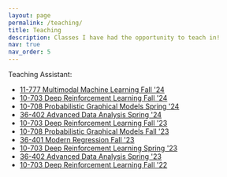 ```yaml
---
layout: page
permalink: /teaching/
title: Teaching
description: Classes I have had the opportunity to teach in!
nav: true
nav_order: 5
---
```


Teaching Assistant:

- [11-777 Multimodal Machine Learning Fall '24](https://cmu-mmml.github.io/spring2024/)
- [10-703 Deep Reinforcement Learning Fall '24]()
- [10-708 Probabilistic Graphical Models Spring '24](https://andrejristeski.github.io/10708S24/schedule.html)
- [36-402 Advanced Data Analysis Spring '24](https://www.stat.cmu.edu/~cshalizi/uADA/24/)
- [10-703 Deep Reinforcement Learning Fall '23](https://cmudeeprl.github.io/703website_f23/)
- [10-708 Probabilistic Graphical Models Fall '23](https://andrejristeski.github.io/10708F23/schedule.html)
- [36-401 Modern Regression Fall '23]()
- [10-703 Deep Reinforcement Learning Spring '23](https://cmudeeprl.github.io/403website_s23/)
- [36-402 Advanced Data Analysis Spring '23]()
- [10-703 Deep Reinforcement Learning Fall '22](https://cmudeeprl.github.io/703website_f22/)
